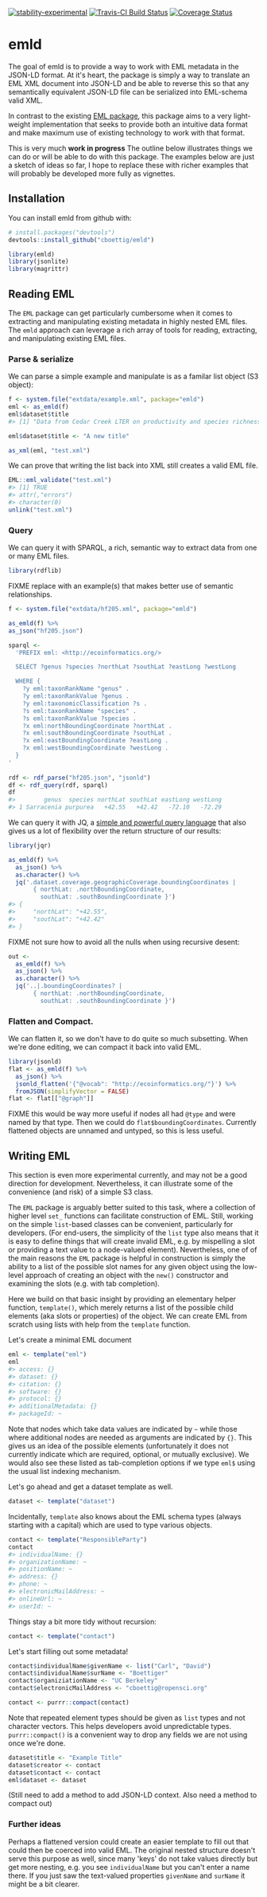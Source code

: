 
[![stability-experimental](https://img.shields.io/badge/stability-experimental-orange.svg)](https://github.com/joethorley/stability-badges#experimental) [![Travis-CI Build Status](https://travis-ci.org/cboettig/emld.svg?branch=master)](https://travis-ci.org/cboettig/emld) [![Coverage Status](https://img.shields.io/codecov/c/github/cboettig/emld/master.svg)](https://codecov.io/github/cboettig/emld?branch=master)

<!-- README.md is generated from README.Rmd. Please edit that file -->
emld
====

The goal of emld is to provide a way to work with EML metadata in the JSON-LD format. At it's heart, the package is simply a way to translate an EML XML document into JSON-LD and be able to reverse this so that any semantically equivalent JSON-LD file can be serialized into EML-schema valid XML.

In contrast to the existing [EML package](https://ropensci.github.io/EML), this package aims to a very light-weight implementation that seeks to provide both an intuitive data format and make maximum use of existing technology to work with that format.

This is very much **work in progress** The outline below illustrates things we can do or will be able to do with this package. The examples below are just a sketch of ideas so far, I hope to replace these with richer examples that will probably be developed more fully as vignettes.

Installation
------------

You can install emld from github with:

``` r
# install.packages("devtools")
devtools::install_github("cboettig/emld")
```

``` r
library(emld)
library(jsonlite)
library(magrittr)
```

Reading EML
-----------

The `EML` package can get particularly cumbersome when it comes to extracting and manipulating existing metadata in highly nested EML files. The `emld` approach can leverage a rich array of tools for reading, extracting, and manipulating existing EML files.

### Parse & serialize

We can parse a simple example and manipulate is as a familar list object (S3 object):

``` r
f <- system.file("extdata/example.xml", package="emld")
eml <- as_emld(f)
eml$dataset$title
#> [1] "Data from Cedar Creek LTER on productivity and species richness\n  for use in a workshop titled \"An Analysis of the Relationship between\n  Productivity and Diversity using Experimental Results from the Long-Term\n  Ecological Research Network\" held at NCEAS in September 1996."
```

``` r
eml$dataset$title <- "A new title"

as_xml(eml, "test.xml")
```

We can prove that writing the list back into XML still creates a valid EML file.

``` r
EML::eml_validate("test.xml")
#> [1] TRUE
#> attr(,"errors")
#> character(0)
unlink("test.xml")
```

### Query

We can query it with SPARQL, a rich, semantic way to extract data from one or many EML files.

``` r
library(rdflib)
```

FIXME replace with an example(s) that makes better use of semantic relationships.

``` r
f <- system.file("extdata/hf205.xml", package="emld")

as_emld(f) %>%
as_json("hf205.json")

sparql <- 
  'PREFIX eml: <http://ecoinformatics.org/>

  SELECT ?genus ?species ?northLat ?southLat ?eastLong ?westLong 

  WHERE { 
    ?y eml:taxonRankName "genus" .
    ?y eml:taxonRankValue ?genus .
    ?y eml:taxonomicClassification ?s .
    ?s eml:taxonRankName "species" .
    ?s eml:taxonRankValue ?species .
    ?x eml:northBoundingCoordinate ?northLat .
    ?x eml:southBoundingCoordinate ?southLat .
    ?x eml:eastBoundingCoordinate ?eastLong .
    ?x eml:westBoundingCoordinate ?westLong .
  }
'
  
rdf <- rdf_parse("hf205.json", "jsonld")
df <- rdf_query(rdf, sparql)
df
#>        genus  species northLat southLat eastLong westLong
#> 1 Sarracenia purpurea   +42.55   +42.42   -72.10   -72.29
```

We can query it with JQ, a [simple and powerful query language](https://stedolan.github.io/jq/manual/) that also gives us a lot of flexibility over the return structure of our results:

``` r
library(jqr)

as_emld(f) %>%
  as_json() %>% 
  as.character() %>%
  jq('.dataset.coverage.geographicCoverage.boundingCoordinates | 
       { northLat: .northBoundingCoordinate, 
         southLat: .southBoundingCoordinate }')
#> {
#>     "northLat": "+42.55",
#>     "southLat": "+42.42"
#> }
```

FIXME not sure how to avoid all the nulls when using recursive desent:

``` r
out <- 
  as_emld(f) %>%
  as_json() %>% 
  as.character() %>%
  jq('..|.boundingCoordinates? | 
       { northLat: .northBoundingCoordinate, 
         southLat: .southBoundingCoordinate }')
```

### Flatten and Compact.

We can flatten it, so we don't have to do quite so much subsetting. When we're done editing, we can compact it back into valid EML.

``` r
library(jsonld)
flat <- as_emld(f) %>%
  as_json() %>% 
  jsonld_flatten('{"@vocab": "http://ecoinformatics.org/"}') %>%
  fromJSON(simplifyVector = FALSE)
flat <- flat[["@graph"]]
```

FIXME this would be way more useful if nodes all had `@type` and were named by that type. Then we could do `flat$boundingCoordinates`. Currently flattened objects are unnamed and untyped, so this is less useful.

Writing EML
-----------

This section is even more experimental currently, and may not be a good direction for development. Nevertheless, it can illustrate some of the convenience (and risk) of a simple S3 class.

The `EML` package is arguably better suited to this task, where a collection of higher level `set_` functions can facilitate construction of EML. Still, working on the simple `list`-based classes can be convenient, particularly for developers. (For end-users, the simplicity of the `list` type also means that it is easy to define things that will create invalid EML, e.g. by mispelling a slot or providing a text value to a node-valued element). Nevertheless, one of of the main reasons the `EML` package is helpful in construction is simply the ability to a list of the possible slot names for any given object using the low-level approach of creating an object with the `new()` constructor and examining the slots (e.g. with tab completion).

Here we build on that basic insight by providing an elementary helper function, `template()`, which merely returns a list of the possible child elements (aka slots or properties) of the object. We can create EML from scratch using lists with help from the `template` function.

Let's create a minimal EML document

``` r
eml <- template("eml")
eml
#> access: {}
#> dataset: {}
#> citation: {}
#> software: {}
#> protocol: {}
#> additionalMetadata: {}
#> packageId: ~
```

Note that nodes which take data values are indicated by `~` while those where additional nodes are needed as arguments are indicated by `{}`. This gives us an idea of the possible elements (unfortunately it does not currently indicate which are required, optional, or mutually exclusive). We would also see these listed as tab-completion options if we type `eml$` using the usual list indexing mechanism.

Let's go ahead and get a dataset template as well.

``` r
dataset <- template("dataset")
```

Incidentally, `template` also knows about the EML schema types (always starting with a capital) which are used to type various objects.

``` r
contact <- template("ResponsibleParty")
contact
#> individualName: {}
#> organizationName: ~
#> positionName: ~
#> address: {}
#> phone: ~
#> electronicMailAddress: ~
#> onlineUrl: ~
#> userId: ~
```

Things stay a bit more tidy without recursion:

``` r
contact <- template("contact")
```

Let's start filling out some metadata!

``` r
contact$individualName$givenName <- list("Carl", "David")
contact$individualName$surName <- "Boettiger"
contact$organiziationName <- "UC Berkeley"
contact$electronicMailAddress <- "cboettig@ropensci.org"

contact <- purrr::compact(contact)
```

Note that repeated element types should be given as `list` types and not character vectors. This helps developers avoid unpredictable types. `purrr::compact()` is a convenient way to drop any fields we are not using once we're done.

``` r
dataset$title <- "Example Title"
dataset$creator <- contact
dataset$contact <- contact
eml$dataset <- dataset
```

(Still need to add a method to add JSON-LD context. Also need a method to compact out)

### Further ideas

Perhaps a flattened version could create an easier template to fill out that could then be coerced into valid EML. The original nested structure doesn't serve this purpose as well, since many 'keys' do not take values directly but get more nesting, e.g. you see `individualName` but you can't enter a name there. If you just saw the text-valued properties `givenName` and `surName` it might be a bit clearer.
